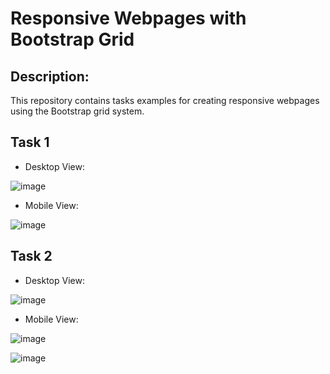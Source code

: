 # Responsive Webpages with Bootstrap Grid

## Description:
This repository contains tasks examples for creating responsive webpages using the Bootstrap grid system. 


## Task 1

- Desktop View:

![image](https://github.com/Javaria-Shabbir24/Responsive-Webpages-with-Bootstrap-Grid/assets/102341169/181a0984-e9cc-4cb9-9436-b71d4d06ff60)

- Mobile View:

![image](https://github.com/Javaria-Shabbir24/Responsive-Webpages-with-Bootstrap-Grid/assets/102341169/bc5c988b-c93b-4087-a962-aa0c40aea320)

## Task 2

- Desktop View:

![image](https://github.com/Javaria-Shabbir24/Responsive-Webpages-with-Bootstrap-Grid/assets/102341169/0bf173cc-1f41-442a-834a-d6a67ee909dc)

- Mobile View:
  
![image](https://github.com/Javaria-Shabbir24/Responsive-Webpages-with-Bootstrap-Grid/assets/102341169/3a0c7b85-e5eb-4d9d-a5c3-8bf77248f252)

![image](https://github.com/Javaria-Shabbir24/Responsive-Webpages-with-Bootstrap-Grid/assets/102341169/bd3b46e0-9810-461c-b1dc-580677c03bb7)
